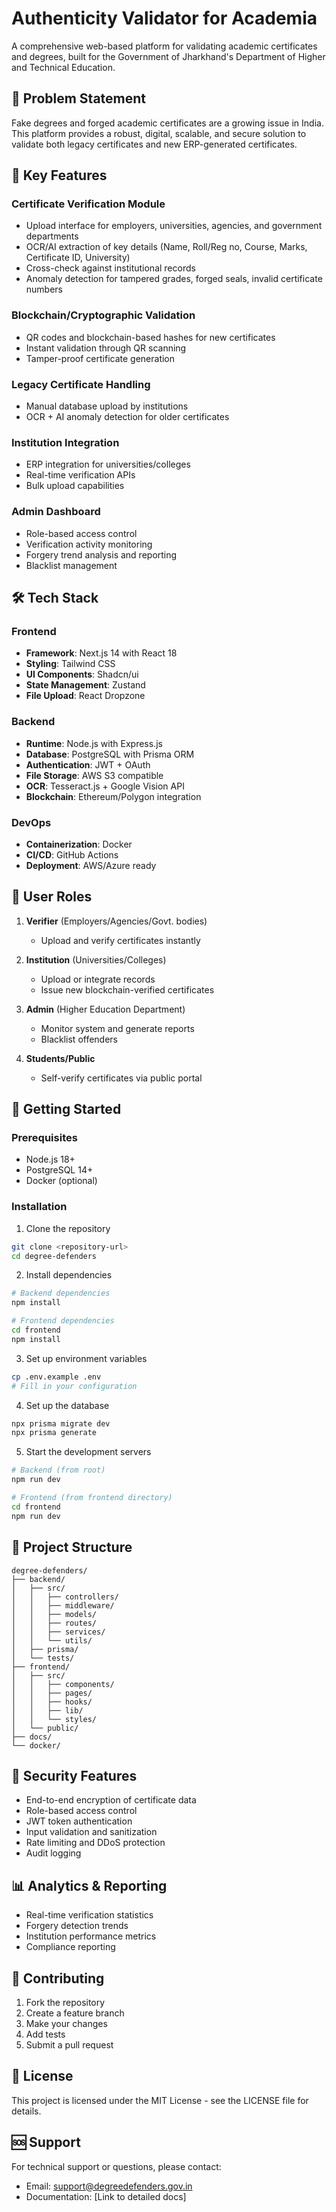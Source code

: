 # Authenticity Validator for Academia

A comprehensive web-based platform for validating academic certificates and degrees, built for the Government of Jharkhand's Department of Higher and Technical Education.

## 🎯 Problem Statement
Fake degrees and forged academic certificates are a growing issue in India. This platform provides a robust, digital, scalable, and secure solution to validate both legacy certificates and new ERP-generated certificates.

## 🔑 Key Features

### Certificate Verification Module
- Upload interface for employers, universities, agencies, and government departments
- OCR/AI extraction of key details (Name, Roll/Reg no, Course, Marks, Certificate ID, University)
- Cross-check against institutional records
- Anomaly detection for tampered grades, forged seals, invalid certificate numbers

### Blockchain/Cryptographic Validation
- QR codes and blockchain-based hashes for new certificates
- Instant validation through QR scanning
- Tamper-proof certificate generation

### Legacy Certificate Handling
- Manual database upload by institutions
- OCR + AI anomaly detection for older certificates

### Institution Integration
- ERP integration for universities/colleges
- Real-time verification APIs
- Bulk upload capabilities

### Admin Dashboard
- Role-based access control
- Verification activity monitoring
- Forgery trend analysis and reporting
- Blacklist management

## 🛠 Tech Stack

### Frontend
- **Framework**: Next.js 14 with React 18
- **Styling**: Tailwind CSS
- **UI Components**: Shadcn/ui
- **State Management**: Zustand
- **File Upload**: React Dropzone

### Backend
- **Runtime**: Node.js with Express.js
- **Database**: PostgreSQL with Prisma ORM
- **Authentication**: JWT + OAuth
- **File Storage**: AWS S3 compatible
- **OCR**: Tesseract.js + Google Vision API
- **Blockchain**: Ethereum/Polygon integration

### DevOps
- **Containerization**: Docker
- **CI/CD**: GitHub Actions
- **Deployment**: AWS/Azure ready

## 👥 User Roles

1. **Verifier** (Employers/Agencies/Govt. bodies)
   - Upload and verify certificates instantly
   
2. **Institution** (Universities/Colleges)
   - Upload or integrate records
   - Issue new blockchain-verified certificates
   
3. **Admin** (Higher Education Department)
   - Monitor system and generate reports
   - Blacklist offenders
   
4. **Students/Public**
   - Self-verify certificates via public portal

## 🚀 Getting Started

### Prerequisites
- Node.js 18+
- PostgreSQL 14+
- Docker (optional)

### Installation

1. Clone the repository
```bash
git clone <repository-url>
cd degree-defenders
```

2. Install dependencies
```bash
# Backend dependencies
npm install

# Frontend dependencies
cd frontend
npm install
```

3. Set up environment variables
```bash
cp .env.example .env
# Fill in your configuration
```

4. Set up the database
```bash
npx prisma migrate dev
npx prisma generate
```

5. Start the development servers
```bash
# Backend (from root)
npm run dev

# Frontend (from frontend directory)
cd frontend
npm run dev
```

## 📁 Project Structure

```
degree-defenders/
├── backend/
│   ├── src/
│   │   ├── controllers/
│   │   ├── middleware/
│   │   ├── models/
│   │   ├── routes/
│   │   ├── services/
│   │   └── utils/
│   ├── prisma/
│   └── tests/
├── frontend/
│   ├── src/
│   │   ├── components/
│   │   ├── pages/
│   │   ├── hooks/
│   │   ├── lib/
│   │   └── styles/
│   └── public/
├── docs/
└── docker/
```

## 🔐 Security Features

- End-to-end encryption of certificate data
- Role-based access control
- JWT token authentication
- Input validation and sanitization
- Rate limiting and DDoS protection
- Audit logging

## 📊 Analytics & Reporting

- Real-time verification statistics
- Forgery detection trends
- Institution performance metrics
- Compliance reporting

## 🤝 Contributing

1. Fork the repository
2. Create a feature branch
3. Make your changes
4. Add tests
5. Submit a pull request

## 📄 License

This project is licensed under the MIT License - see the LICENSE file for details.

## 🆘 Support

For technical support or questions, please contact:
- Email: support@degreedefenders.gov.in
- Documentation: [Link to detailed docs]
